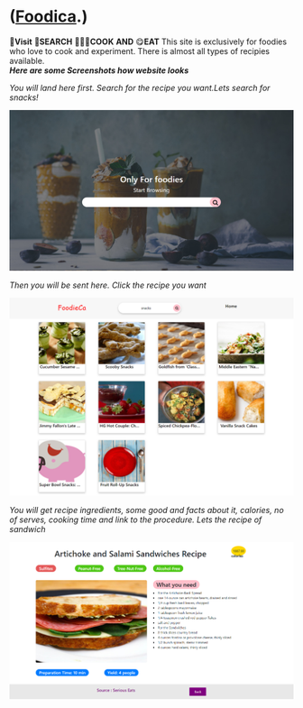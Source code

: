 # ([Foodica](http://foodica.surge.sh/).)
🚶**Visit** 👀**SEARCH** 👨🏼‍🍳**COOK** **AND** 😋**EAT**
This site is exclusively for foodies who love to cook and experiment. There is almost all types of recipies available. 
<br>
**_Here are some Screenshots how website looks_**

*You will land here first. Search for the recipe you want.Lets search for snacks!*

![Cover Photo](https://github.com/Sushmitha-Katti/Foodica/blob/master/images/food-cover.png "")

*Then you will be sent here. Click the recipe you want*

![Cover Photo](https://github.com/Sushmitha-Katti/Foodica/blob/master/images/foodica-next.png "")

*You will get recipe ingredients, some good and facts about it, calories, no of serves, cooking time and link to the procedure. Lets the recipe of sandwich*

![Cover Photo](https://github.com/Sushmitha-Katti/Foodica/blob/master/images/foodica-recipe.png "")


 





